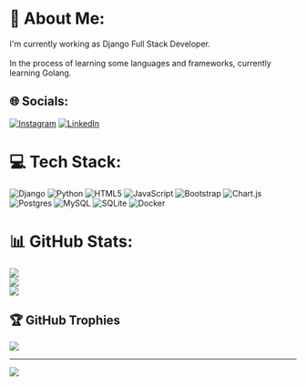 # 💫 About Me:
I'm currently working as Django Full Stack Developer.<br><br>In the process of learning some languages and frameworks, currently learning Golang.


## 🌐 Socials:
[![Instagram](https://img.shields.io/badge/Instagram-%23E4405F.svg?logo=Instagram&logoColor=white)](https://instagram.com/_sn0opi) [![LinkedIn](https://img.shields.io/badge/LinkedIn-%230077B5.svg?logo=linkedin&logoColor=white)](https://linkedin.com/in/geoorgex) 

# 💻 Tech Stack:
![Django](https://img.shields.io/badge/django-%23092E20.svg?style=for-the-badge&logo=django&logoColor=white) ![Python](https://img.shields.io/badge/python-3670A0?style=for-the-badge&logo=python&logoColor=ffdd54) ![HTML5](https://img.shields.io/badge/html5-%23E34F26.svg?style=for-the-badge&logo=html5&logoColor=white) ![JavaScript](https://img.shields.io/badge/javascript-%23323330.svg?style=for-the-badge&logo=javascript&logoColor=%23F7DF1E) ![Bootstrap](https://img.shields.io/badge/bootstrap-%238511FA.svg?style=for-the-badge&logo=bootstrap&logoColor=white) ![Chart.js](https://img.shields.io/badge/chart.js-F5788D.svg?style=for-the-badge&logo=chart.js&logoColor=white) ![Postgres](https://img.shields.io/badge/postgres-%23316192.svg?style=for-the-badge&logo=postgresql&logoColor=white) ![MySQL](https://img.shields.io/badge/mysql-%2300000f.svg?style=for-the-badge&logo=mysql&logoColor=white) ![SQLite](https://img.shields.io/badge/sqlite-%2307405e.svg?style=for-the-badge&logo=sqlite&logoColor=white) ![Docker](https://img.shields.io/badge/docker-%230db7ed.svg?style=for-the-badge&logo=docker&logoColor=white)
# 📊 GitHub Stats:
![](https://github-readme-stats.vercel.app/api?username=Africa-t0t0&theme=dark&hide_border=false&include_all_commits=true&count_private=true)<br/>
![](https://github-readme-streak-stats.herokuapp.com/?user=Africa-t0t0&theme=dark&hide_border=false)<br/>
![](https://github-readme-stats.vercel.app/api/top-langs/?username=Africa-t0t0&theme=dark&hide_border=false&include_all_commits=true&count_private=true&layout=compact)

## 🏆 GitHub Trophies
![](https://github-profile-trophy.vercel.app/?username=Africa-t0t0&theme=radical&no-frame=false&no-bg=true&margin-w=4)

---
[![](https://visitcount.itsvg.in/api?id=Africa-t0t0&icon=0&color=0)](https://visitcount.itsvg.in)

<!-- Proudly created with GPRM ( https://gprm.itsvg.in ) -->

